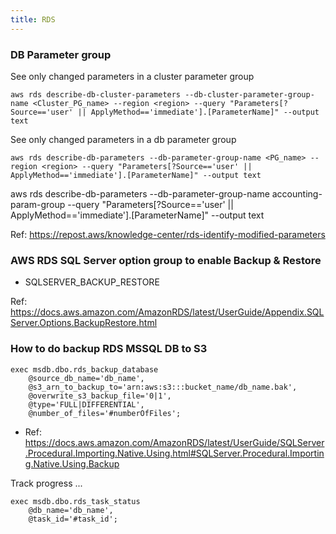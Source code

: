 ```yaml
---
title: RDS
---
```


### DB Parameter group

See only changed parameters in a cluster parameter group

```
aws rds describe-db-cluster-parameters --db-cluster-parameter-group-name <Cluster_PG_name> --region <region> --query "Parameters[?Source=='user' || ApplyMethod=='immediate'].[ParameterName]" --output text
```

See only changed parameters in a db parameter group

```
aws rds describe-db-parameters --db-parameter-group-name <PG_name> --region <region> --query "Parameters[?Source=='user' || ApplyMethod=='immediate'].[ParameterName]" --output text
```

aws rds describe-db-parameters --db-parameter-group-name accounting-param-group --query "Parameters[?Source=='user' || ApplyMethod=='immediate'].[ParameterName]" --output text

Ref: https://repost.aws/knowledge-center/rds-identify-modified-parameters


### AWS RDS SQL Server option group to enable Backup & Restore

- SQLSERVER_BACKUP_RESTORE 

Ref: https://docs.aws.amazon.com/AmazonRDS/latest/UserGuide/Appendix.SQLServer.Options.BackupRestore.html

### How to do backup RDS MSSQL DB to S3 

```
exec msdb.dbo.rds_backup_database
	@source_db_name='db_name',
	@s3_arn_to_backup_to='arn:aws:s3:::bucket_name/db_name.bak',	
	@overwrite_s3_backup_file='0|1',
	@type='FULL|DIFFERENTIAL',
	@number_of_files='#numberOfFiles';
```

- Ref: https://docs.aws.amazon.com/AmazonRDS/latest/UserGuide/SQLServer.Procedural.Importing.Native.Using.html#SQLServer.Procedural.Importing.Native.Using.Backup

Track progress ... 

```
exec msdb.dbo.rds_task_status
	@db_name='db_name',
	@task_id='#task_id';
```